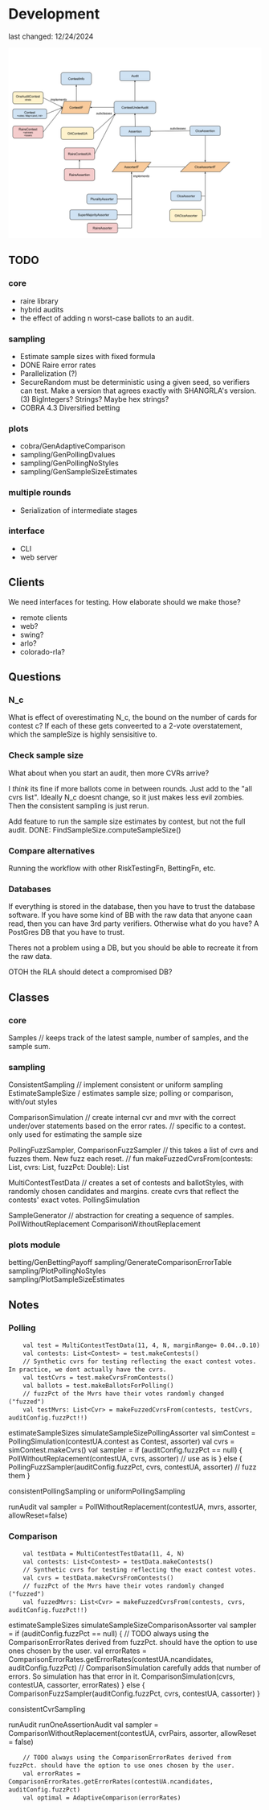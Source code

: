 # Development
last changed: 12/24/2024

![rlauxe UML](images/rlauxeUML.svg)

## TODO

### core
* raire library
* hybrid audits
* the effect of adding n worst-case ballots to an audit.

### sampling
* Estimate sample sizes with fixed formula
* DONE Raire error rates
* Parallelization (?)
* SecureRandom must be deterministic using a given seed, so verifiers can test. 
  Make a version that agrees exactly with SHANGRLA's version. (3)
  BigIntegers? Strings? Maybe hex strings?
* COBRA 4.3 Diversified betting

### plots
* cobra/GenAdaptiveComparison
* sampling/GenPollingDvalues
* sampling/GenPollingNoStyles
* sampling/GenSampleSizeEstimates

### multiple rounds
* Serialization of intermediate stages

### interface
* CLI
* web server


## Clients
We need interfaces for testing. How elaborate should we make those?

* remote clients
* web?
* swing?
* arlo?
* colorado-rla?

## Questions

### N_c
What is effect of overestimating N_c, the bound on the number of cards for contest c?
If each of these gets conveerted to a 2-vote overstatement, which the sampleSize is highly sensisitive to.


### Check sample size

What about when you start an audit, then more CVRs arrive?

I _think_ its fine if more ballots come in between rounds. Just add to the "all cvrs list". Ideally N_c doesnt change,
so it just makes less evil zombies. Then the consistent sampling is just rerun.

Add feature to run the sample size estimates by contest, but not the full audit.
DONE: FindSampleSize.computeSampleSize()


### Compare alternatives

Running the workflow with other RiskTestingFn, BettingFn, etc.


### Databases

If everything is stored in the database, then you have to trust the database software. If you have some kind of BB
with the raw data that anyone caan read, then you can have 3rd party verifiers. Otherwise what do you have?
A PostGres DB that you have to trust.

Theres not a problem using a DB, but you should be able to recreate it from the raw data.

OTOH the RLA should detect a compromised DB?

## Classes

### core
Samples       // keeps track of the latest sample, number of samples, and the sample sum.

### sampling

ConsistentSampling    // implement consistent or uniform sampling
EstimateSampleSize    / estimates sample size; polling or comparison, with/out styles

ComparisonSimulation // create internal cvr and mvr with the correct under/over statements based on the error rates.
                     // specific to a contest. only used for estimating the sample size

PollingFuzzSampler, ComparisonFuzzSampler           // this takes a list of cvrs and fuzzes them. New fuzz each reset.
                      // fun makeFuzzedCvrsFrom(contests: List<Contest>, cvrs: List<Cvr>, fuzzPct: Double): List<Cvr> 

MultiContestTestData  // creates a set of contests and ballotStyles, with randomly chosen candidates and margins. create cvrs that reflect the contests' exact votes.
PollingSimulation

SampleGenerator       // abstraction for creating a sequence of samples. 
PollWithoutReplacement
ComparisonWithoutReplacement

### plots module
betting/GenBettingPayoff
sampling/GenerateComparisonErrorTable  
sampling/PlotPollingNoStyles  
sampling/PlotSampleSizeEstimates 

## Notes

### Polling

        val test = MultiContestTestData(11, 4, N, marginRange= 0.04..0.10)
        val contests: List<Contest> = test.makeContests()
        // Synthetic cvrs for testing reflecting the exact contest votes. In practice, we dont actually have the cvrs.
        val testCvrs = test.makeCvrsFromContests()
        val ballots = test.makeBallotsForPolling()
        // fuzzPct of the Mvrs have their votes randomly changed ("fuzzed")
        val testMvrs: List<Cvr> = makeFuzzedCvrsFrom(contests, testCvrs, auditConfig.fuzzPct!!)

estimateSampleSizes
    simulateSampleSizePollingAssorter
        val simContest = PollingSimulation(contestUA.contest as Contest, assorter)
        val cvrs = simContest.makeCvrs()
        val sampler = if (auditConfig.fuzzPct == null) {
            PollWithoutReplacement(contestUA, cvrs, assorter) // use as is
        } else {
            PollingFuzzSampler(auditConfig.fuzzPct, cvrs, contestUA, assorter) // fuzz them
        }

consistentPollingSampling or uniformPollingSampling

runAudit
    val sampler = PollWithoutReplacement(contestUA, mvrs, assorter, allowReset=false)


### Comparison

        val testData = MultiContestTestData(11, 4, N)
        val contests: List<Contest> = testData.makeContests()
        // Synthetic cvrs for testing reflecting the exact contest votes.
        val cvrs = testData.makeCvrsFromContests()
        // fuzzPct of the Mvrs have their votes randomly changed ("fuzzed")
        val fuzzedMvrs: List<Cvr> = makeFuzzedCvrsFrom(contests, cvrs, auditConfig.fuzzPct!!)

estimateSampleSizes
    simulateSampleSizeComparisonAssorter
        val sampler = if (auditConfig.fuzzPct == null) {
            // TODO always using the ComparisonErrorRates derived from fuzzPct. should have the option to use ones chosen by the user.
            val errorRates = ComparisonErrorRates.getErrorRates(contestUA.ncandidates, auditConfig.fuzzPct)
            // ComparisonSimulation carefully adds that number of errors. So simulation has that error in it.
            ComparisonSimulation(cvrs, contestUA, cassorter, errorRates)
        } else {
            ComparisonFuzzSampler(auditConfig.fuzzPct, cvrs, contestUA, cassorter)
        }

consistentCvrSampling

runAudit
    runOneAssertionAudit
        val sampler = ComparisonWithoutReplacement(contestUA, cvrPairs, assorter, allowReset = false)

        // TODO always using the ComparisonErrorRates derived from fuzzPct. should have the option to use ones chosen by the user.
        val errorRates = ComparisonErrorRates.getErrorRates(contestUA.ncandidates, auditConfig.fuzzPct)
        val optimal = AdaptiveComparison(errorRates)